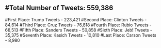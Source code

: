 #Total Number of Tweets: 559,386 
---
#First Place: Trump Tweets - 223,421
#Second Place: Clinton Tweets - 84,614
#Third Place: Cruz Tweets - 76,818
#Fourth Place: Rubio Tweets - 68,513
#Fifth Place: Sanders Tweets - 50,858
#Sixth Place: Jeb! Tweets - 35,375
#Seventh Place: Kasich Tweets - 10,810
#Last Place: Carson Tweets - 8,980
